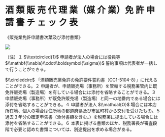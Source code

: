 # 酒 類 販 売 代 理 業（媒 介 業）免 許 申 請 書 チ ェ ッ ク 表

《販売業免許申請書次葉及び添付書類》

![](https://www.nta.go.jp/tmp/c73ddfc2-63c0-4d00-9fd4-b0c4f51c1846/images/6838a1db0cbdbfd8a9a883eba51d110e0f2d5be92775967110ee50cb26ec765f.jpg)

（注）１ $\\textcircled{1}$ 申請者が法人の場合には役員等 $\\mathbf{\\nabla}\\cdot\\boldsymbol{\\sigma})$ 誓約事項は代表者が一括して行うことができる。

$\\circledcirc$ 「酒類販売業免許の免許要件誓約書（CC1-5104-8）」に代えることができる。２ 申請者が、申請販売場（事務所）を管轄する税務署管内に既免許販売場（製造場）を有している場合には添付を省略することができる。３ 申請販売場（事務所）が既免許販売場（製造場）と同一の地番内である場合には添付を省略することができる。４ 申請者が法人 $\\mathcal{O}$ 場合には本店所在地、個人の場合は住所地の都道府県及び市区町村から交付を受けたもの。５ 過去３年分の確定申告書（添付書類を含む。）を税務署に提出している場合には添付を省略することができる。６ 本表に掲げる書類のほか、税務署長が審査段階で必要と認めた書類については、別途提出を求める場合がある。
